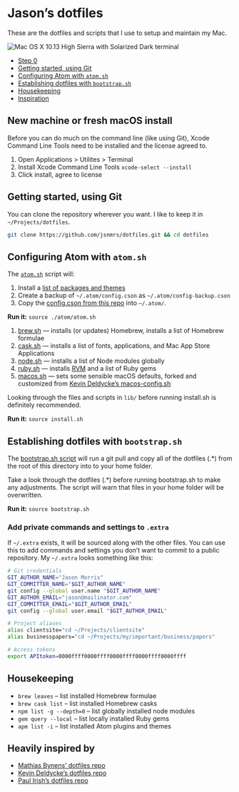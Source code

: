 # Jason’s dotfiles

These are the dotfiles and scripts that I use to setup and maintain my Mac.

![Mac OS X 10.13 High Sierra with Solarized Dark terminal](https://raw.githubusercontent.com/jsnmrs/dotfiles/master/lib/screenshot.jpg)

- [Step 0](#new-machine-or-fresh-macos-install)
- [Getting started, using Git](#getting-started-using-git)
- [Configuring Atom with `atom.sh`](#configuring-atom-with-atomsh)
- [Establishing dotfiles with `bootstrap.sh`](#establishing-dotfiles-with-bootstrapsh)
- [Housekeeping](#housekeeping)
- [Inspiration](#heavily-inspired-by)

## New machine or fresh macOS install

Before you can do much on the command line (like using Git), Xcode Command Line Tools need to be installed and the license agreed to.

1. Open Applications > Utilites > Terminal
2. Install Xcode Command Line Tools `xcode-select --install`
3. Click install, agree to license

## Getting started, using Git

You can clone the repository wherever you want. I like to keep it in `~/Projects/dotfiles`.

```bash
git clone https://github.com/jsnmrs/dotfiles.git && cd dotfiles
```

## Configuring Atom with `atom.sh`

The [`atom.sh`](https://github.com/jsnmrs/dotfiles/blob/master/atom/atom.sh) script will:

1. Install a [list of packages and themes](https://github.com/jsnmrs/dotfiles/blob/master/atom/packages.list)
2. Create a backup of `~/.atom/config.cson` as `~/.atom/config-backup.cson`
3. Copy the [config.cson from this repo](https://github.com/jsnmrs/dotfiles/blob/master/atom/config.cson) into `~/.atom/`.

**Run it:** `source ./atom/atom.sh`


1. [brew.sh](https://github.com/jsnmrs/dotfiles/blob/master/lib/brew.sh) — installs (or updates) Homebrew, installs a list of Homebrew formulae
2. [cask.sh](https://github.com/jsnmrs/dotfiles/blob/master/lib/cask.sh) — installs a list of fonts, applications, and Mac App Store Applications
3. [node.sh](https://github.com/jsnmrs/dotfiles/blob/master/lib/node.sh) — installs a list of Node modules globally
4. [ruby.sh](https://github.com/jsnmrs/dotfiles/blob/master/lib/ruby.sh) — installs [RVM](https://rvm.io) and a list of Ruby gems
6. [macos.sh](https://github.com/jsnmrs/dotfiles/blob/master/lib/macos.sh) — sets some sensible macOS defaults, forked and customized from [Kevin Deldycke’s macos-config.sh](https://github.com/kdeldycke/dotfiles/blob/master/scripts/macos-config.sh)

Looking through the files and scripts in `lib/` before running install.sh is definitely recommended.

**Run it:** `source install.sh`

## Establishing dotfiles with `bootstrap.sh`

The [bootstrap.sh script](https://github.com/jsnmrs/dotfiles/blob/master/bootstrap.sh) will run a git pull and copy all of the dotfiles (.\*) from the root of this directory into to your home folder.

Take a look through the dotfiles (.\*) before running bootstrap.sh to make any adjustments. The script will warn that files in your home folder will be overwritten.

**Run it:** `source bootstrap.sh`

### Add private commands and settings to `.extra`

If `~/.extra` exists, it will be sourced along with the other files. You can use this to add commands and settings you don’t want to commit to a public repository. My `~/.extra` looks something like this:

```bash
# Git credentials
GIT_AUTHOR_NAME="Jason Morris"
GIT_COMMITTER_NAME="$GIT_AUTHOR_NAME"
git config --global user.name "$GIT_AUTHOR_NAME"
GIT_AUTHOR_EMAIL="jason@mailinator.com"
GIT_COMMITTER_EMAIL="$GIT_AUTHOR_EMAIL"
git config --global user.email "$GIT_AUTHOR_EMAIL"

# Project aliases
alias clientsite="cd ~/Projects/clientsite"
alias businesspapers="cd ~/Projects/my/important/business/papers"

# Access tokens
export APItoken=0000ffff0000ffff0000ffff0000ffff0000ffff
```

## Housekeeping

- `brew leaves` – list installed Homebrew formulae
- `brew cask list` – list installed Homebrew casks
- `npm list -g --depth=0` – list globally installed node modules
- `gem query --local` – list locally installed Ruby gems
- `apm list -i` – list installed Atom plugins and themes

## Heavily inspired by

- [Mathias Bynens’ dotfiles repo](https://mths.be/dotfiles)
- [Kevin Deldycke’s dotfiles repo](https://github.com/kdeldycke/dotfiles)
- [Paul Irish’s dotfiles repo](https://github.com/paulirish/dotfiles/)
